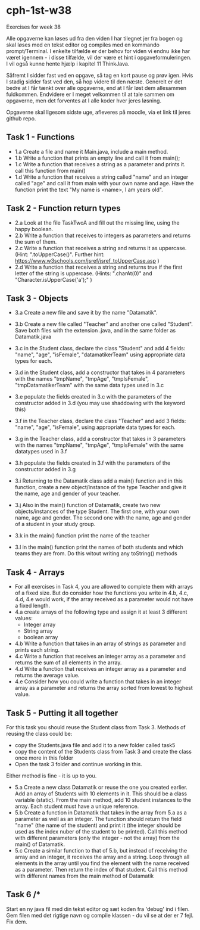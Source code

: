 # cph-1st-w38
Exercises for week 38

Alle opgaverne kan løses ud fra den viden I har tilegnet jer fra bogen og skal løses med en tekst editor og compiles med en kommando prompt/Terminal.
I enkelte tilfælde er der behov for viden vi endnu ikke har været igennem - i disse tilfælde, vil der være et hint i opgaveformuleringen. I vil også kunne hente hjælp i kapitel 11 ThinkJava.

Såfremt I sidder fast ved en opgave, så tag en kort pause og prøv igen. Hvis I stadig sidder fast ved den, så hop videre til den næste.
Generelt er det bedre at I får tænkt over alle opgaverne, end at I får løst dem allesammen fuldkommen. 
Endvidere er I meget velkommen til at tale sammen om opgaverne, men det forventes at I alle koder hver jeres løsning. 

Opgaverne skal ligesom sidste uge, afleveres på moodle, via et link til jeres github repo. 

## Task 1 - Functions
- 1.a Create a file and name it Main.java, include a main method.
- 1.b Write a function that prints an empty line and call it from main();
- 1.c Write a function that receives a string as a parameter and prints it. call this function from main()
- 1.d Write a function that receives a string called "name" and an integer called "age" and call it from main with your own name and age. Have the function print the text "My name is \<name\>, I am <age> years old".

## Task 2 - Function return types
- 2.a Look at the file TaskTwoA and fill out the missing line, using the happy boolean. 
- 2.b Write a function that receives to integers as parameters and returns the sum of them.
- 2.c Write a function that receives a string and returns it as uppercase. (Hint: ".toUpperCase()". Further hint: https://www.w3schools.com/jsref/jsref_toUpperCase.asp )
- 2.d Write a function that receives a string and returns true if the first letter of the string is uppercase. (Hints: ".charAt(0)" and "Character.isUpperCase('a');" )

## Task 3 - Objects
- 3.a Create a new file and save it by the name "Datamatik".
- 3.b Create a new file called "Teacher" and another one called "Student". Save both files with the extension .java, and in the same folder as Datamatik.java
- 3.c in the Student class, declare the class "Student" and add 4 fields: "name", "age", "isFemale", "datamatikerTeam" using appropriate data types for each.
- 3.d in the Student class, add a constructor that takes in 4 parameters with the names "tmpName", "tmpAge", "tmpIsFemale", "tmpDatamatikerTeam" with the same data types used in 3.c
- 3.e populate the fields created in 3.c with the parameters of the constructor added in 3.d (you may use shaddowing with the keyword this)
- 3.f in the Teacher class, declare the class "Teacher" and add 3 fields: "name", "age", "isFemale", using appropriate data types for each.
- 3.g in the Teacher class, add a constructor that takes in 3 parameters with the names "tmpName", "tmpAge", "tmpIsFemale" with the same datatypes used in 3.f
- 3.h populate the fields created in 3.f with the parameters of the constructor added in 3.g


- 3.i Returning to the Datamatik class add a main() function and in this function, create a new object/instance of the type Teacher and give it the name, age and gender of your teacher. 
- 3.j Also in the main() function of Datamatik, create two new objects/instances of the type Student. The first one, with your own name, age and gender. The second one with the name, age and gender of a student in your study group. 
- 3.k in the main() function print the name of the teacher
- 3.l in the main() function print the names of both students and which teams they are from. Do this witout writing any toString() methods

## Task 4 - Arrays
- For all exercises in Task 4, you are allowed to complete them with arrays of a fixed size. But do consider how the functions you write in 4.b, 4.c, 4.d,  4.e would work, if the array received as a parameter would not have a fixed length. 
- 4.a create arrays of the following type and assign it at least 3 different values: 
  - Integer array
  - String array
  - boolean array
- 4.b Write a function that takes in an array of strings as parameter and prints each string.
- 4.c Write a function that receives an integer array as a parameter and returns the sum of all elements in the array.
- 4.d Write a function that receives an integer array as a parameter and returns the average value.	
- 4.e Consider how you could write a function that takes in an integer array as a parameter and returns the array sorted from lowest to highest value.

## Task 5 - Putting it all together
For this task you should reuse the Student class from Task 3. 
Methods of reusing the class could be: 
- copy the Students.java file and add it to a new folder called task5
- copy the content of the Students class from Task 3 and create the class once more in this folder
- Open the task 3 folder and continue working in this.

Either method is fine - it is up to you. 

- 5.a Create a new class Datamatik or reuse the one you created earlier. Add an array of Students with 10 elements in it. This should be a class variable (static). From the main method, add 10 student instances to the array. Each student must have a unique reference.
- 5.b Create a function in Datamatik that takes in the array from 5.a as a parameter as well as an integer. The function should return the field "name" (the name of the student) and print it (the integer should be used as the index nuber of the student to be printed). Call this method with different parameters (only the integer - not the array) from the main() of Datamatik.
- 5.c Create a similar function to that of 5.b, but instead of receiving the array and an integer, it receives the array and a string. Loop through all elements in the array until you find the element with the name received as a parameter. Then return the index of that student. Call this method with different names from the main method of Datamatik

## Task 6 /*
Start en ny java fil med din tekst editor og sæt koden fra 'debug' ind i filen. Gem filen med det rigtige navn og compile klassen - du vil se at der er 7 fejl. Fix dem.
